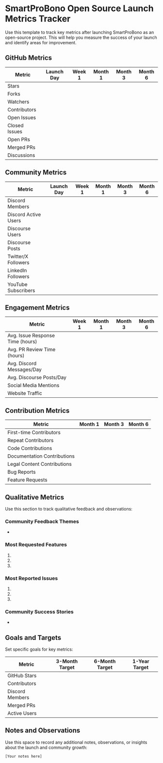 # SmartProBono Open Source Launch Metrics Tracker

Use this template to track key metrics after launching SmartProBono as an open-source project. This will help you measure the success of your launch and identify areas for improvement.

## GitHub Metrics

| Metric | Launch Day | Week 1 | Month 1 | Month 3 | Month 6 |
|--------|------------|--------|---------|---------|---------|
| Stars  |            |        |         |         |         |
| Forks  |            |        |         |         |         |
| Watchers |          |        |         |         |         |
| Contributors |      |        |         |         |         |
| Open Issues |       |        |         |         |         |
| Closed Issues |     |        |         |         |         |
| Open PRs |          |        |         |         |         |
| Merged PRs |        |        |         |         |         |
| Discussions |       |        |         |         |         |

## Community Metrics

| Metric | Launch Day | Week 1 | Month 1 | Month 3 | Month 6 |
|--------|------------|--------|---------|---------|---------|
| Discord Members |   |        |         |         |         |
| Discord Active Users |  |    |         |         |         |
| Discourse Users |    |        |         |         |         |
| Discourse Posts |    |        |         |         |         |
| Twitter/X Followers | |        |         |         |         |
| LinkedIn Followers | |        |         |         |         |
| YouTube Subscribers | |        |         |         |         |

## Engagement Metrics

| Metric | Week 1 | Month 1 | Month 3 | Month 6 |
|--------|--------|---------|---------|---------|
| Avg. Issue Response Time (hours) | | | | |
| Avg. PR Review Time (hours) | | | | |
| Avg. Discord Messages/Day | | | | |
| Avg. Discourse Posts/Day | | | | |
| Social Media Mentions | | | | |
| Website Traffic | | | | |

## Contribution Metrics

| Metric | Month 1 | Month 3 | Month 6 |
|--------|---------|---------|---------|
| First-time Contributors | | | |
| Repeat Contributors | | | |
| Code Contributions | | | |
| Documentation Contributions | | | |
| Legal Content Contributions | | | |
| Bug Reports | | | |
| Feature Requests | | | |

## Qualitative Metrics

Use this section to track qualitative feedback and observations:

### Community Feedback Themes

- 

### Most Requested Features

1. 
2. 
3. 

### Most Reported Issues

1. 
2. 
3. 

### Community Success Stories

- 

## Goals and Targets

Set specific goals for key metrics:

| Metric | 3-Month Target | 6-Month Target | 1-Year Target |
|--------|----------------|----------------|---------------|
| GitHub Stars | | | |
| Contributors | | | |
| Discord Members | | | |
| Merged PRs | | | |
| Active Users | | | |

## Notes and Observations

Use this space to record any additional notes, observations, or insights about the launch and community growth:

```
[Your notes here]
``` 